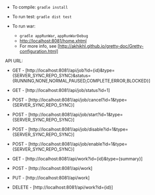 - To compile: `gradle install`
- To run test: `gradle dist test`

- To run war: 
    - `gradle appRunWar`, `appRunWarDebug`
    - [http://localhost:8081/home.xhtml](http://localhost:8081/home.xhtml)
    - For more info, see [http://akhikhl.github.io/gretty-doc/Gretty-configuration.html]

API URL:
- GET - [http://localhost:8081/api/job?id={id}&type={SERVER_SYNC,REPO_SYNC}&status={RUNNING,NONE,NORMAL,PAUSED,COMPLETE,ERROR,BLOCKED}]
- GET - [http://localhost:8081/api/job/status?id=1]
- POST - [http://localhost:8081/api/job/cancel?id=1&type={SERVER_SYNC,REPO_SYNC}]
- POST - [http://localhost:8081/api/job/start?id=1&type={SERVER_SYNC,REPO_SYNC}]
- POST - [http://localhost:8081/api/job/disable?id=1&type={SERVER_SYNC,REPO_SYNC}]
- POST - [http://localhost:8081/api/job/enable?id=1&type={SERVER_SYNC,REPO_SYNC}]

- GET - [http://localhost:8081/api/work?id={id}&type={summary}]
- POST - [http://localhost:8081/api/work]
- PUT - [http://localhost:8081/api/work]
- DELETE - [http://localhost:8081/api/work?id={id}]